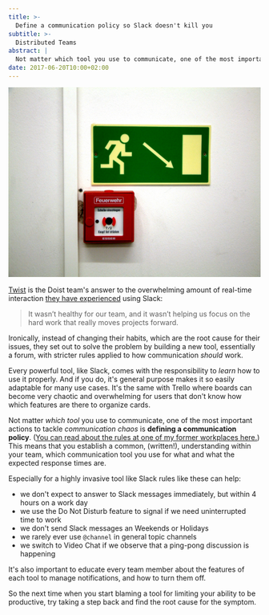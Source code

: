 ```yaml
---
title: >-
  Define a communication policy so Slack doesn't kill you
subtitle: >-
  Distributed Teams
abstract: |
  Not matter which tool you use to communicate, one of the most important actions to tackle communication chaos is defining a communication policy.
date: 2017-06-20T10:00+02:00
---
```


![Exit](../media/define-a-communication-policy-so-slack-doesnt-kill-you.jpg)

[Twist](https://twistapp.com/) is the Doist team's answer to the overwhelming
amount of real-time interaction
[they have experienced](https://blog.doist.com/why-were-betting-against-real-time-team-messaging-521804a3da09)
using Slack:

> It wasn’t healthy for our team, and it wasn’t helping us focus on the hard
> work that really moves projects forward.

Ironically, instead of changing their habits, which are the root cause for their
issues, they set out to solve the problem by building a new tool, essentially a
forum, with stricter rules applied to how communication _should_ work.

Every powerful tool, like Slack, comes with the responsibility to _learn_ how to
use it properly. And if you do, it's general purpose makes it so easily
adaptable for many use cases. It's the same with Trello where boards can become
very chaotic and overwhelming for users that don't know how which features are
there to organize cards.

Not matter _which tool_ you use to communicate, one of the most important
actions to tackle _communication chaos_ is **defining a communication policy**.
([You can read about the rules at one of my former workplaces here.](https://coderbyheart.com/working-remote-fix-the-missing-watercooler/#protip2defineacommunicationescalationprocess))
This means that you establish a common, (written!), understanding within your
team, which communication tool you use for what and what the expected response
times are.

Especially for a highly invasive tool like Slack rules like these can help:

- we don't expect to answer to Slack messages immediately, but within 4 hours on
  a work day
- we use the Do Not Disturb feature to signal if we need uninterrupted time to
  work
- we don't send Slack messages an Weekends or Holidays
- we rarely ever use `@channel` in general topic channels
- we switch to Video Chat if we observe that a ping-pong discussion is happening

It's also important to educate every team member about the features of each tool
to manage notifications, and how to turn them off.

So the next time when you start blaming a tool for limiting your ability to be
productive, try taking a step back and find the root cause for the symptom.
